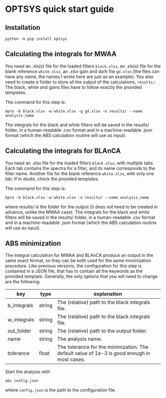 # OPTSYS quick start guide

## Installation

    python -m pip install optsys

## Calculating the integrals for MWAA

You need an .xls(x) file for the loaded filters `black.xlsx`, an .xls(x) file for the blank reference `white.xlsx`, an .xlsx gain and dark file `gd.xlsx` (the files can have any name, the names I wrote here are just as an example). You also need to create a folder to store all the output of the calculations, `results/`. The black, white and gains files have to follow exactly the provided templates. 

The command for this step is:

    mpre -b black.xlsx -w white.xlsx -g gd.xlsx -o results/ --name analysis_name
The integrals for the black and white filters will be saved in the results/ folder, in a human-readable .csv format and in a machine-readable .json format (which the ABS calculation routine will use as input).

## Calculating the integrals for BLAnCA

You need an .xlsx file for the loaded filters `black.xlsx`, with multiple tabs. Each tab contains the spectra for a filter, and its name corresponds to the filter name. Another file for the blank reference `white.xlsx`, with only one tab. If in doubt, check the provided templates.

The command for this step is:

    bpre -b black.xlsx -w white.xlsx -o results/ --name analysis_name
where results/ is the folder for the output (it does not need to be created in advance, unlike the MWAA case).  The integrals for the black and white filters will be saved in the results/ folder, in a human-readable .csv format and in a machine-readable .json format (which the ABS calculation routine will use as input).

## ABS minimization

The integral calculation for MWAA and BLAnCA produce an output in the same exact format, so they can be both used for the same minimization procedure. Like previous versions, the configuration for this step is contained in a JSON file, that has to contain all the keywords as the provided template. Generally, the only options that you will need to change are the following:

| **key** | **type** | **explanation** |
|---|---|---|
| b_integrals | string | The (relative) path to the black integrals file. |
| w_integrals | string | The (relative) path to the black integrals file. |
| out_folder | string | The (relative) path to the output folder. |
| name | string | The analysis name. |
| tolerance | float | The tolerance for the minimization. The default value of 1e-3 is good enough in most cases. |

Start the analysis with
    
    abs config.json
where `config.json` is the path to the configuration file.
